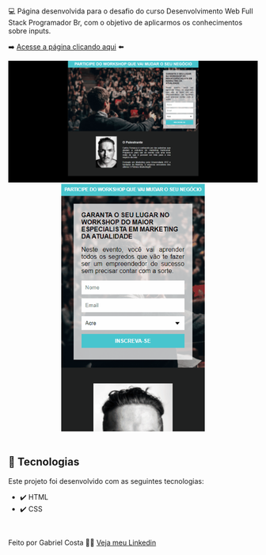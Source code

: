 💻 Página desenvolvida para o desafio do curso Desenvolvimento Web Full Stack Programador Br, com o objetivo de aplicarmos os conhecimentos sobre inputs.

➡️ [Acesse a página clicando aqui](https://gabrielcostarep.github.io/Pagina-de-Captura/) ⬅️

 <div align="center" >
  <img src="./Readme-gif.gif" alt="demo-web" width="1000em">
  <img src="./Readme-cell-gif.gif" alt="demo-mobile" height="500em">
</div>

<br>

## 🚀 Tecnologias

Este projeto foi desenvolvido com as seguintes tecnologias:

- ✔️ HTML
- ✔️ CSS

<br>

Feito por Gabriel Costa 👋🏾 [Veja meu Linkedin](https://www.linkedin.com/in/gabrielcostadev/)
